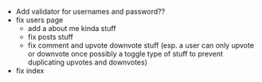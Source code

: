 - Add validator for usernames and password??
- fix users page 
    - add a about me kinda stuff
    - fix posts stuff
    - fix comment and upvote downvote stuff (esp. a user can only upvote or downvote once possibly a toggle type of stuff
        to prevent duplicating upvotes and downvotes)
- fix index
